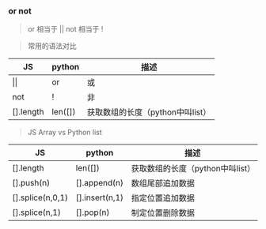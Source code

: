 

### or not
> or  相当于 ||
> not 相当于 !

> 常用的语法对比

JS          | python        | 描述
--          | --            | -- 
\|\|        | or            | 或
not         | !             | 非
[].length   | len([])       | 获取数组的长度（python中叫list）

> JS Array vs Python list

JS                      | python            | 描述
--                      | --                | -- 
[].length               | len([])           | 获取数组的长度（python中叫list）
[].push(n)              | [].append(n)      | 数组尾部追加数据
[].splice(n,0,1)        | [].insert(n,1)    | 指定位置追加数据
[].splice(n,1)          | [].pop(n)         | 制定位置删除数据